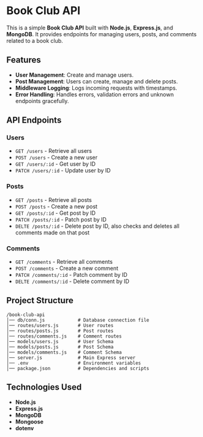 # Book Club API

This is a simple **Book Club API** built with **Node.js**, **Express.js**, and **MongoDB**. It provides endpoints for managing users, posts, and comments related to a book club.

## Features

- **User Management**: Create and manage users.
- **Post Management**: Users can create, manage and delete posts.
- **Middleware Logging**: Logs incoming requests with timestamps.
- **Error Handling**: Handles errors, validation errors and unknown endpoints gracefully.

## API Endpoints

### Users
- `GET /users` - Retrieve all users
- `POST /users` - Create a new user
- `GET /users/:id` - Get user by ID
- `PATCH /users/:id` - Update user by ID


### Posts
- `GET /posts` - Retrieve all posts
- `POST /posts` - Create a new post
- `GET /posts/:id` - Get post by ID
- `PATCH /posts/:id` - Patch post by ID
- `DELTE /posts/:id` - Delete post by ID, also checks and deletes all comments made on that post


### Comments 
- `GET /comments` - Retrieve all comments
- `POST /comments` - Create a new comment
- `PATCH /comments/:id` - Patch comment by ID
- `DELTE /comments/:id` - Delete comment by ID


## Project Structure

```
/book-club-api
│── db/conn.js            # Database connection file
│── routes/users.js       # User routes
│── routes/posts.js       # Post routes
│── routes/comments.js    # Comment routes
│── models/users.js       # User Schema
│── models/posts.js       # Post Schema
│── models/comments.js    # Comment Schema    
│── server.js             # Main Express server
│── .env                  # Environment variables
│── package.json          # Dependencies and scripts
```

## Technologies Used

- **Node.js**
- **Express.js**
- **MongoDB**
- **Mongoose**
- **dotenv** 
